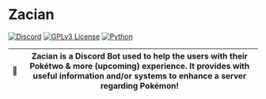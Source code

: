 # Zacian

[![Discord](https://img.shields.io/badge/DISCORD-JOIN-success?style=for-the-badge&logo=Discord)](https://discord.gg/T2WfEdazyG)
[![GPLv3 License](https://img.shields.io/badge/LICENSE-GPL--3.0-important?style=for-the-badge&logo=readthedocs)](https://github.com/OptimumArchitect/Zacian/blob/main/LICENSE)
[![Python](https://img.shields.io/badge/PYTHON-3.8-informational?style=for-the-badge&logo=python)](https://github.com/OptimumArchitect/Zacian/blob/main/LICENSE)

| 📕              | Zacian is a Discord Bot used to help the users with their Pokétwo & more (upcoming) experience. It provides with useful information and/or systems to enhance a server regarding Pokémon!                                                                |
| :----------------: | :------------------------------------------------------------------: |

